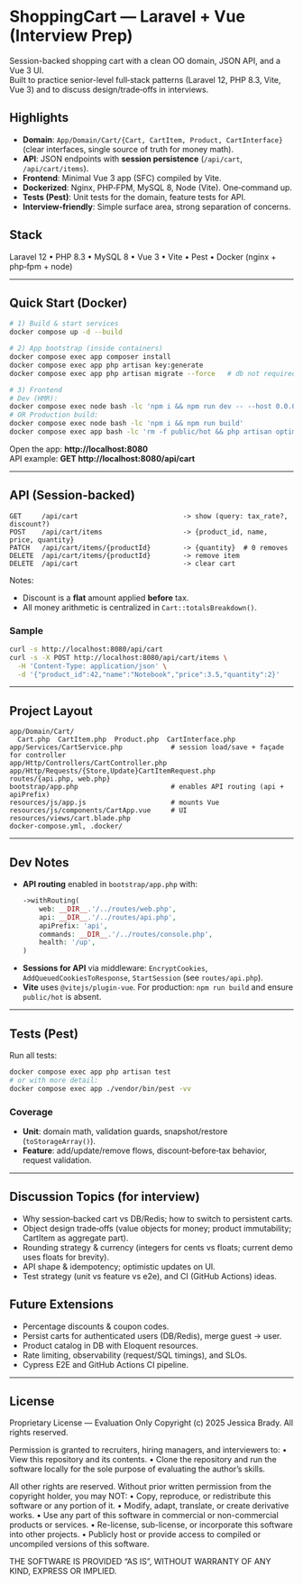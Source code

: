 # ShoppingCart — Laravel + Vue (Interview Prep)

Session-backed shopping cart with a clean OO domain, JSON API, and a Vue 3 UI.  
Built to practice senior-level full‑stack patterns (Laravel 12, PHP 8.3, Vite, Vue 3) and to discuss design/trade‑offs in interviews.

## Highlights
- **Domain**: `App/Domain/Cart/{Cart, CartItem, Product, CartInterface}` (clear interfaces, single source of truth for money math).
- **API**: JSON endpoints with **session persistence** (`/api/cart`, `/api/cart/items`).
- **Frontend**: Minimal Vue 3 app (SFC) compiled by Vite.
- **Dockerized**: Nginx, PHP‑FPM, MySQL 8, Node (Vite). One‑command up.
- **Tests (Pest)**: Unit tests for the domain, feature tests for API.
- **Interview‑friendly**: Simple surface area, strong separation of concerns.

## Stack
Laravel 12 • PHP 8.3 • MySQL 8 • Vue 3 • Vite • Pest • Docker (nginx + php‑fpm + node)

---

## Quick Start (Docker)
```bash
# 1) Build & start services
docker compose up -d --build

# 2) App bootstrap (inside containers)
docker compose exec app composer install
docker compose exec app php artisan key:generate
docker compose exec app php artisan migrate --force   # db not required for cart, but app boots cleanly

# 3) Frontend
# Dev (HMR):
docker compose exec node bash -lc 'npm i && npm run dev -- --host 0.0.0.0 --port 5173'
# OR Production build:
docker compose exec node bash -lc 'npm i && npm run build'
docker compose exec app bash -lc 'rm -f public/hot && php artisan optimize:clear'
```

Open the app: **http://localhost:8080**  
API example: **GET http://localhost:8080/api/cart**

---

## API (Session‑backed)
```
GET     /api/cart                          -> show (query: tax_rate?, discount?)
POST    /api/cart/items                    -> {product_id, name, price, quantity}
PATCH   /api/cart/items/{productId}        -> {quantity}  # 0 removes
DELETE  /api/cart/items/{productId}        -> remove item
DELETE  /api/cart                          -> clear cart
```
Notes:
- Discount is a **flat** amount applied **before** tax.
- All money arithmetic is centralized in `Cart::totalsBreakdown()`.

### Sample
```bash
curl -s http://localhost:8080/api/cart
curl -s -X POST http://localhost:8080/api/cart/items \
  -H 'Content-Type: application/json' \
  -d '{"product_id":42,"name":"Notebook","price":3.5,"quantity":2}'
```

---

## Project Layout
```
app/Domain/Cart/
  Cart.php  CartItem.php  Product.php  CartInterface.php
app/Services/CartService.php            # session load/save + façade for controller
app/Http/Controllers/CartController.php
app/Http/Requests/{Store,Update}CartItemRequest.php
routes/{api.php, web.php}
bootstrap/app.php                       # enables API routing (api + apiPrefix)
resources/js/app.js                     # mounts Vue
resources/js/components/CartApp.vue     # UI
resources/views/cart.blade.php
docker-compose.yml, .docker/
```

---

## Dev Notes
- **API routing** enabled in `bootstrap/app.php` with:
  ```php
  ->withRouting(
      web: __DIR__.'/../routes/web.php',
      api: __DIR__.'/../routes/api.php',
      apiPrefix: 'api',
      commands: __DIR__.'/../routes/console.php',
      health: '/up',
  )
  ```
- **Sessions for API** via middleware: `EncryptCookies`, `AddQueuedCookiesToResponse`, `StartSession` (see `routes/api.php`).
- **Vite** uses `@vitejs/plugin-vue`. For production: `npm run build` and ensure `public/hot` is absent.

---

## Tests (Pest)
Run all tests:
```bash
docker compose exec app php artisan test
# or with more detail:
docker compose exec app ./vendor/bin/pest -vv
```

### Coverage
- **Unit**: domain math, validation guards, snapshot/restore (`toStorageArray()`).
- **Feature**: add/update/remove flows, discount‑before‑tax behavior, request validation.

---

## Discussion Topics (for interview)
- Why session‑backed cart vs DB/Redis; how to switch to persistent carts.
- Object design trade‑offs (value objects for money; product immutability; CartItem as aggregate part).
- Rounding strategy & currency (integers for cents vs floats; current demo uses floats for brevity).
- API shape & idempotency; optimistic updates on UI.
- Test strategy (unit vs feature vs e2e), and CI (GitHub Actions) ideas.

## Future Extensions
- Percentage discounts & coupon codes.
- Persist carts for authenticated users (DB/Redis), merge guest → user.
- Product catalog in DB with Eloquent resources.
- Rate limiting, observability (request/SQL timings), and SLOs.
- Cypress E2E and GitHub Actions CI pipeline.

---

## License
Proprietary License — Evaluation Only
Copyright (c) 2025 Jessica Brady. All rights reserved.

Permission is granted to recruiters, hiring managers, and interviewers to:
  • View this repository and its contents.
  • Clone the repository and run the software locally for the sole purpose of evaluating the author’s skills.

All other rights are reserved. Without prior written permission from the copyright holder, you may NOT:
  • Copy, reproduce, or redistribute this software or any portion of it.
  • Modify, adapt, translate, or create derivative works.
  • Use any part of this software in commercial or non-commercial products or services.
  • Re-license, sub-license, or incorporate this software into other projects.
  • Publicly host or provide access to compiled or uncompiled versions of this software.

THE SOFTWARE IS PROVIDED “AS IS”, WITHOUT WARRANTY OF ANY KIND, EXPRESS OR IMPLIED.
